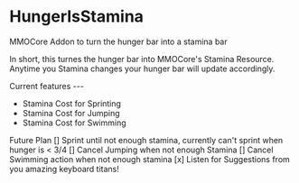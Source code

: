 # HungerIsStamina
MMOCore Addon to turn the hunger bar into a stamina bar

In short, this turnes the hunger bar into MMOCore's Stamina Resource.
Anytime you Stamina changes your hunger bar will update accordingly.

Current features ---
- Stamina Cost for Sprinting
- Stamina Cost for Jumping
- Stamina Cost for Swimming


Future Plan
[] Sprint until not enough stamina, currently can't sprint when hunger is < 3/4
[] Cancel Jumping when not enough Stamina
[] Cancel Swimming action when not enough stamina
[x] Listen for Suggestions from you amazing keyboard titans!
